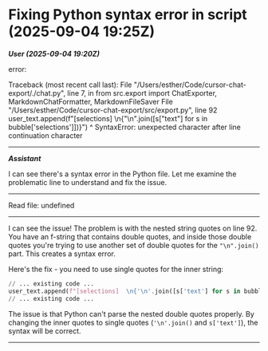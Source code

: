 <!-- Generated by SpecStory -->

# Fixing Python syntax error in script (2025-09-04 19:25Z)

_**User (2025-09-04 19:20Z)**_

error: 

Traceback (most recent call last):
  File "/Users/esther/Code/cursor-chat-export/./chat.py", line 7, in <module>
    from src.export import ChatExporter, MarkdownChatFormatter, MarkdownFileSaver
  File "/Users/esther/Code/cursor-chat-export/src/export.py", line 92
    user_text.append(f"[selections]  \n{"\n".join([s["text"] for s in bubble['selections']])}")
                                          ^
SyntaxError: unexpected character after line continuation character

---

_**Assistant**_

I can see there's a syntax error in the Python file. Let me examine the problematic line to understand and fix the issue.

---

Read file: undefined

---

I can see the issue! The problem is with the nested string quotes on line 92. You have an f-string that contains double quotes, and inside those double quotes you're trying to use another set of double quotes for the `"\n".join()` part. This creates a syntax error.

Here's the fix - you need to use single quotes for the inner string:

```python:src/export.py
// ... existing code ...
user_text.append(f"[selections]  \n{'\n'.join([s['text'] for s in bubble['selections']])}")
// ... existing code ...
```

The issue is that Python can't parse the nested double quotes properly. By changing the inner quotes to single quotes (`'\n'.join()` and `s['text']`), the syntax will be correct.

---

